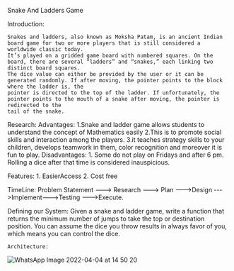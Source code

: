 Snake And Ladders Game

 Introduction:

    Snakes and ladders, also known as Moksha Patam, is an ancient Indian board game for two or more players that is still considered a worldwide classic today.
    It’s played on a gridded game board with numbered squares. On the board, there are several “ladders” and “snakes,” each linking two distinct board squares. 
    The dice value can either be provided by the user or it can be generated randomly. If after moving, the pointer points to the block where the ladder is, the 
    pointer is directed to the top of the ladder. If unfortunately, the pointer points to the mouth of a snake after moving, the pointer is redirected to the 
    tail of the snake.
   
  Research:
  Advantages:
     1.Snake and ladder game allows students to understand the concept of Mathematics easily
     2.This is to promote social skills and interaction among the players.
     3.it teaches strategy skills to your children, develops teamwork in them, color recognition and moreover it is fun to play.
  Disadvantages:
     1. Some do not play on Fridays and after 6 pm. Rolling a dice after that time is considered inauspicious.
     
  Features:
    1. EasierAccess
    2. Cost free
    
   TimeLine:
      Problem Statement ---> Research ---> Plan --->Design --->Implement--->Testing --->Execute.
    
   Defining our System:
       Given a snake and ladder game, write a function that returns the minimum number of jumps to take the top or destination position.
       You can assume the dice you throw results in always favor of you, which means you can control the dice.
       
    Architecture:
    
  ![WhatsApp Image 2022-04-04 at 14 50 20](https://user-images.githubusercontent.com/87416068/161514174-2c367dc6-fb19-4d74-a740-d4979af933c3.jpeg)
